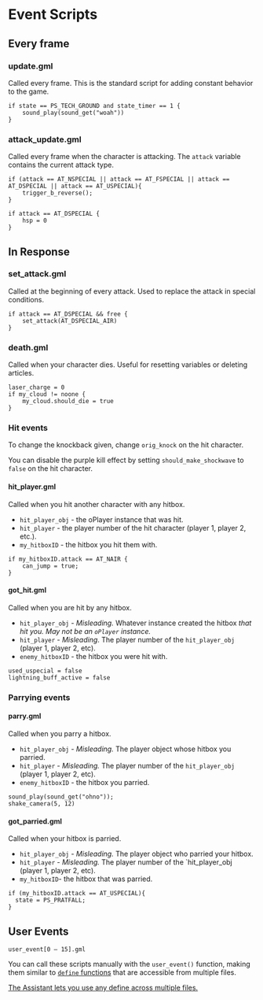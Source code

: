 # Event Scripts

## Every frame

### update.gml

Called every frame. This is the standard script for adding constant behavior to the game.

```gml
if state == PS_TECH_GROUND and state_timer == 1 {
    sound_play(sound_get("woah"))
}
```

### attack_update.gml

Called every frame when the character is attacking. The `attack` variable contains the current attack type.

```gml
if (attack == AT_NSPECIAL || attack == AT_FSPECIAL || attack == AT_DSPECIAL || attack == AT_USPECIAL){
    trigger_b_reverse();
}

if attack == AT_DSPECIAL {
    hsp = 0
}
```

## In Response

### set_attack.gml

Called at the beginning of every attack. Used to replace the attack in special conditions.

```gml
if attack == AT_DSPECIAL && free {
	set_attack(AT_DSPECIAL_AIR)
}
```

### death.gml

Called when your character dies. Useful for resetting variables or deleting articles.

```gml
laser_charge = 0
if my_cloud != noone {
    my_cloud.should_die = true
}
```

### Hit events

To change the knockback given, change `orig_knock` on the hit character.

You can disable the purple kill effect by setting `should_make_shockwave` to `false` on the hit character.

#### hit_player.gml

Called when you hit another character with any hitbox.

- `hit_player_obj` - the oPlayer instance that was hit.
- `hit_player` - the player number of the hit character (player 1, player 2, etc.).
- `my_hitboxID` - the hitbox you hit them with.

```gml
if my_hitboxID.attack == AT_NAIR {
    can_jump = true;
}
```

#### got_hit.gml

Called when you are hit by any hitbox.

- `hit_player_obj` - *Misleading.* Whatever instance created the hitbox *that hit you.* *May not be an `oPlayer`
  instance.*
- `hit_player` - *Misleading*. The player number of the `hit_player_obj` (player 1, player 2, etc).
- `enemy_hitboxID` - the hitbox you were hit with.

```gml
used_uspecial = false
lightning_buff_active = false
```

### Parrying events

#### parry.gml

Called when you parry a hitbox.

- `hit_player_obj` - *Misleading.* The player object whose hitbox you parried.
- `hit_player` - *Misleading.* The player number of the `hit_player_obj` (player 1, player 2, etc).
- `enemy_hitboxID` - the hitbox you parried.

```gml
sound_play(sound_get("ohno"));
shake_camera(5, 12)
```

#### got_parried.gml

Called when your hitbox is parried.

- `hit_player_obj` - *Misleading.* The player object who parried your hitbox.
- `hit_player` - *Misleading.* The player number of the `hit_player_obj (player 1, player 2, etc).
- `my_hitboxID`- the hitbox that was parried.

```gml
if (my_hitboxID.attack == AT_USPECIAL){
  state = PS_PRATFALL;
}
```

## User Events

`user_event[0 – 15].gml`

You can call these scripts manually with the `user_event()` function, making them similar to
[`define` functions](../../learning_path/functions.md#making-functions-with-define) that are accessible from multiple
files.

[The Assistant lets you use any define across multiple files.](/assistant/function_library) 
